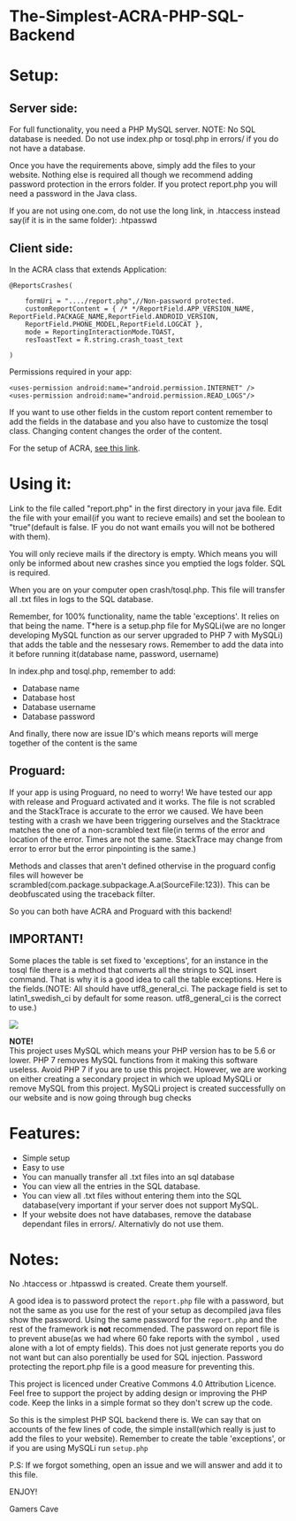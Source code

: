 ﻿# The-Simplest-ACRA-PHP-SQL-Backend

# Setup:

## Server side:

For full functionality, you need a PHP MySQL server. NOTE: No SQL database is needed. Do not use index.php or tosql.php in errors/ if you do not have a database.

Once you have the requirements above, simply add the files to your website. Nothing else is required all though we recommend adding 
password protection in the errors folder. If you protect report.php you will need a password in the Java class.

If you are not using one.com, do not use the long link, in .htaccess instead say(if it is in the same folder): .htpasswd

## Client side:

In the ACRA class that extends Application:

    @ReportsCrashes(

        formUri = "..../report.php",//Non-password protected.
        customReportContent = { /* */ReportField.APP_VERSION_NAME, ReportField.PACKAGE_NAME,ReportField.ANDROID_VERSION,
        ReportField.PHONE_MODEL,ReportField.LOGCAT },
        mode = ReportingInteractionMode.TOAST,
        resToastText = R.string.crash_toast_text

    )

Permissions required in your app:

    <uses-permission android:name="android.permission.INTERNET" />
    <uses-permission android:name="android.permission.READ_LOGS"/>

If you want to use other fields in the custom report content remember to add the fields in the database and you also have to customize
the tosql class. Changing content changes the order of the content. 

For the setup of ACRA, <a href="https://github.com/ACRA/acra/wiki/BasicSetup">see this link</a>.


# Using it:

Link to the file called "report.php" in the first directory in your java file.
Edit the file with your email(if you want to recieve emails) and set the boolean to "true"(default is false. IF you do not want emails you will not be bothered with them).

You will only recieve mails if the directory is empty. Which means you will only be informed about new crashes since you emptied the logs folder.
SQL is required.

When you are on your computer open crash/tosql.php. This file will transfer all .txt files in logs to the SQL database.

Remember, for 100% functionality, name the table 'exceptions'. It relies on that being the name. T*here is a setup.php file for MySQLi(we are no longer developing MySQL function as our server upgraded to PHP 7 with MySQLi) that adds the table and the nessesary rows. Remember to add the data into it before running it(database name, password, username)


In index.php and tosql.php, remember to add:
* Database name
* Database host
* Database username
* Database password
 
And finally, there now are issue ID's which means reports will merge together of the content is the same

## Proguard:

If your app is using Proguard, no need to worry! We have tested our app with release and Proguard activated and it works. The file is not 
scrabled and the StackTrace is accurate to the error we caused. We have been testing with a crash we have been triggering ourselves and 
the Stacktrace matches the one of a non-scrambled text file(in terms of the error and location of the error. Times are not the same. 
StackTrace may change from error to error but the error pinpointing is the same.)

Methods and classes that aren't defined othervise in the proguard config files will however be scrambled(com.package.subpackage.A.a(SourceFile:123)). This can be deobfuscated using the traceback filter.

So you can both have ACRA and Proguard with this backend!


## IMPORTANT!

Some places the table is set fixed to 'exceptions', for an instance in the tosql file there is a method that converts all the strings to 
SQL insert command. That is why it is a good idea to call the table exceptions. Here is the fields.(NOTE: All should have utf8_general_ci.
The package field is set to latin1_swedish_ci by default for some reason. utf8_general_ci is the correct to use.)

<img src="http://gamers-cave-world.com/publicimg/tables.png"></img>


**NOTE!**
<br>This project uses MySQL which means your PHP version has to be 5.6 or lower. PHP 7 removes MySQL functions from it making this 
software useless. Avoid PHP 7 if you are to use this project. However, we are working on either creating a secondary project in which we 
upload MySQLi or remove MySQL from this project. MySQLi project is created successfully on our website and is now going through bug checks


# Features:

* Simple setup
* Easy to use
* You can manually transfer all .txt files into an sql database
* You can view all the entries in the SQL database.
* You can view all .txt files without entering them into the SQL database(very important if your server does not support MySQL.
* If your website does not have databases, remove the database dependant files in errors/. Alternativly do not use them.


# Notes:

No .htaccess or .htpasswd is created. Create them yourself.

A good idea is to password protect the `report.php` file with a password, but not the same as you use for the rest of your setup as 
decompiled java files show the password. Using the same password for the `report.php` and the rest of the framework is **not** 
recommended. The password on report file is to prevent abuse(as we had where 60 fake reports with the symbol `,` used alone with a lot 
of empty fields). This does not just generate reports you do not want but can also porentially be used for SQL injection. Password 
protecting the report.php file is a good measure for preventing this.


This project is licenced under Creative Commons 4.0 Attribution Licence.
Feel free to support the project by adding design or improving the PHP code. Keep the links in a simple format so they don't screw up 
the code.

So this is the simplest PHP SQL backend there is. We can say that on accounts of the few lines of code, the simple install(which really 
is just to add the files to your website). Remember to create the table 'exceptions', or if you are using MySQLi run `setup.php`

P.S: If we forgot something, open an issue and we will answer and add it to this file.

ENJOY!

Gamers Cave
